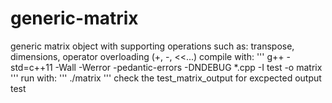 # generic-matrix
generic matrix object with supporting operations such as: transpose, dimensions, operator overloading (+, -, &lt;&lt;...)
compile with:
'''
g++ -std=c++11 -Wall -Werror -pedantic-errors -DNDEBUG *.cpp -I test -o matrix
'''
run with: 
'''
./matrix 
'''
check the test_matrix_output for excpected output
test
